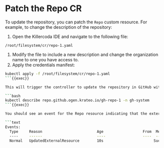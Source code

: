# Patch the Repo CR

To update the repository, you can patch the `Repo` custom resource. For example, to change the description of the repository:

1. Open the Killercoda IDE and navigate to the following file:
```
/root/filesystem/cr/repo-1.yaml
```
1. Modify the file to include a new description and change the organization name to one you have access to.
2. Apply the credentials manifest:
```bash
kubectl apply -f /root/filesystem/cr/repo-1.yaml
```{{exec}}

This will trigger the controller to update the repository in GitHub with the new description.

```bash
kubectl describe repo.github.ogen.krateo.io/gh-repo-1 -n gh-system
```{{exec}}

You should see an event for the Repo resource indicating that the external resource was updated successfully:

```text
Events:
  Type     Reason                         Age                  From  Message
  ----     ------                         ----                 ----  -------
  Normal   UpdatedExternalResource        10s                       Successfully requested update of external resource
```
